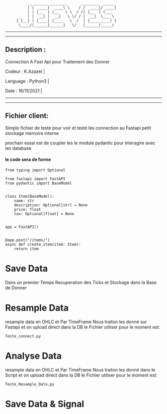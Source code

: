 		       _ ______ ________      ________  _____ 
		      | |  ____|  ____\ \    / /  ____|/ ____|
		      | | |__  | |__   \ \  / /| |__  | (___  
		  _   | |  __| |  __|   \ \/ / |  __|  \___ \ 
		 | |__| | |____| |____   \  /  | |____ ____) |
		  \____/|______|______|   \/   |______|_____/ 
		                                              
________________________________________________________________________________________________
________________________________________________________________________________________________

Description : 
-------------

Connection A Fast Api pour Traitement des Donner


Codeur   : K.Azazel   |

Language : Python3    |

Date     : 16/11/2021 |
________________________________________________________________________________________________
________________________________________________________________________________________________

## Fichier client:

Simple fichier de teste pour voir et testé les connection au Fastapi
petit stockage memoire interne 

prochain essai est de coupler les le module pydantic pour interagire avec les database 

#### le code sera de forme 
	
	from typing import Optional

	from fastapi import FastAPI
	from pydantic import BaseModel


	class Item(BaseModel):
	    name: str
	    description: Optional[str] = None
	    price: float
	    tax: Optional[float] = None


	app = FastAPI()


	@app.post("/items/")
	async def create_item(item: Item):
	    return item


# Save Data
Dans un premier Temps Recuperation des Ticks et Stockage dans la Base de Donner

# Resample Data

resample data en OHLC et Par TimeFrame 
Nous traiton les donné sur Fastapi et on upload direct dans la DB
le Fichier utiliser pour le moment est:

	Teste_connect.py


# Analyse Data
resample data en OHLC et Par TimeFrame 
Nous traiton les donné dans le Script et on upload direct dans la DB
le Fichier utiliser pour le moment est:

	Teste_Resample_Data.py

# Save Data & Signal

